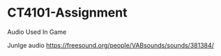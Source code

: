 # CT4101-Assignment

Audio Used In Game

Junlge audio
https://freesound.org/people/VABsounds/sounds/381384/
